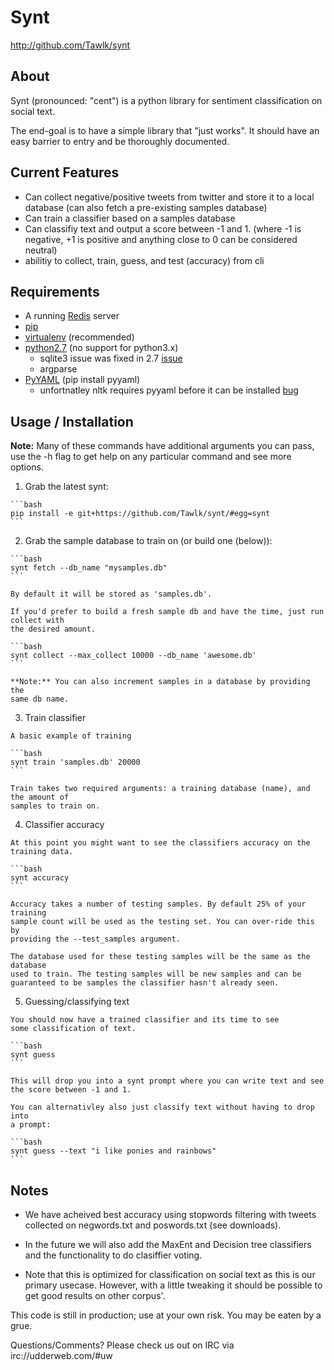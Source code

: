 # Synt #

  <http://github.com/Tawlk/synt>

## About ##

  Synt (pronounced: "cent") is a python library for sentiment
  classification on social text.

  The end-goal is to have a simple library that "just works". It should
  have an easy barrier to entry and be thoroughly documented. 


## Current Features ##

  * Can collect negative/positive tweets from twitter and store it to a local
    database (can also fetch a pre-existing samples database)
  * Can train a classifier based on a samples database 
  * Can classifiy text and output a score between -1 and 1. (where -1 is
    negative, +1 is positive and anything close to 0 can be considered neutral)
  * abilitiy to collect, train, guess, and test (accuracy) from cli 


## Requirements ##

  * A running [Redis](http://redis.io) server
  * [pip](http://www.pip-installer.org/en/latest/index.html)
  * [virtualenv](http://www.virtualenv.org/en/latest/index.html) (recommended)
  * [python2.7](http://www.python.org/getit/releases/2.7/) (no support for
    python3.x)
    * sqlite3 issue was fixed in 2.7 [issue](http://code.google.com/p/pysqlite/source/detail?r=9e3fa82223b89ca4e7f9eadedc1297ab5c3eebd9)
    * argparse
  * [PyYAML](http://pyyaml.org/) (pip install pyyaml)
    * unfortnatley nltk requires pyyaml before it can be installed [bug](http://code.google.com/p/nltk/issues/detail?id=508)


## Usage / Installation ##

**Note:** Many of these commands have additional arguments you can pass, use
the -h flag to get help on any particular command and see more options.

  1. Grab the latest synt:

    ```bash
    pip install -e git+https://github.com/Tawlk/synt/#egg=synt
    ```

  2. Grab the sample database to train on (or build one (below)):

    ```bash
    synt fetch --db_name "mysamples.db"
    ```
    
    By default it will be stored as 'samples.db'.

    If you'd prefer to build a fresh sample db and have the time, just run collect with
    the desired amount.

    ```bash
    synt collect --max_collect 10000 --db_name 'awesome.db' 
    ```
    
    **Note:** You can also increment samples in a database by providing the
    same db name.


  3. Train classifier

    A basic example of training

    ```bash
    synt train 'samples.db' 20000 
    ```
    
    Train takes two required arguments: a training database (name), and the amount of
    samples to train on.  


  4. Classifier accuracy

    At this point you might want to see the classifiers accuracy on the
    training data. 

    ```bash
    synt accuracy 
    ```

    Accuracy takes a number of testing samples. By default 25% of your training 
    sample count will be used as the testing set. You can over-ride this by
    providing the --test_samples argument.

    The database used for these testing samples will be the same as the database
    used to train. The testing samples will be new samples and can be
    guaranteed to be samples the classifier hasn't already seen.


  5. Guessing/classifying text
    
    You should now have a trained classifier and its time to see
    some classification of text.

    ```bash
    synt guess
    ```
    
    This will drop you into a synt prompt where you can write text and see
    the score between -1 and 1.

    You can alternativley also just classify text without having to drop into
    a prompt:

    ```bash
    synt guess --text "i like ponies and rainbows" 
    ```


## Notes ##

  * We have acheived best accuracy using stopwords filtering with tweets collected on
    negwords.txt and poswords.txt (see downloads).

  * In the future we will also add the MaxEnt and Decision tree classifiers and
    the functionality to do clasiffier voting.

  * Note that this is optimized for classification on social text as this is our
    primary usecase. However, with a little tweaking it should be possible to
    get good results on other corpus'.

  This code is still in production; use at your own risk. You may be eaten by a grue.

  Questions/Comments? Please check us out on IRC via irc://udderweb.com/#uw
